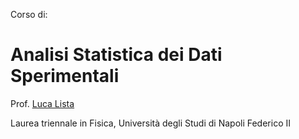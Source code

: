 Corso di:

# Analisi Statistica dei Dati Sperimentali

Prof. <a href="http://people.na.infn.it/~lista/" target="_blank">Luca Lista</a>

Laurea triennale in Fisica, Università degli Studi di Napoli Federico II

